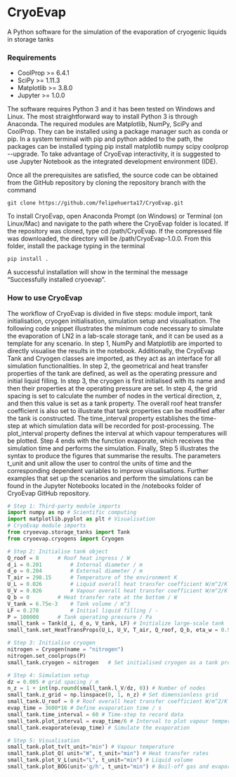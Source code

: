 # CryoEvap
A Python software for the simulation of the evaporation of cryogenic liquids in storage tanks

### Requirements

* CoolProp >= 6.4.1
* SciPy >= 1.11.3
* Matplotlib >= 3.8.0
* Jupyter >= 1.0.0

The software requires Python 3 and it has been tested on Windows and Linux. The most straightforward way to install Python 3 is through Anaconda. The required modules are Matplotlib, NumPy, SciPy and CoolProp. They can be installed using a package manager such as conda or pip. In a system terminal with pip and python added to the path, the packages can be installed typing pip install matplotlib numpy scipy coolprop --upgrade. To take advantage of CryoEvap interactivity, it is suggested to use Jupyter Notebook as the integrated development environment (IDE). 

Once all the prerequisites are satisfied, the source code can be obtained from the GitHub repository by cloning the repository branch with the command 

`git clone https://github.com/felipehuerta17/CryoEvap.git`

To install CryoEvap, open Anaconda Prompt (on Windows) or Terminal (on Linux/Mac) and navigate to the path where the CryoEvap folder is located. If the repository was cloned, type cd /path/CryoEvap. If the compressed file was downloaded, the directory will be /path/CryoEvap-1.0.0. From this folder, install the package typing in the terminal 

`pip install .`

A successful installation will show in the terminal the message “Successfully installed cryoevap”.

### How to use CryoEvap

The workflow of CryoEvap is divided in five steps: module import, tank initialisation, cryogen initialisation, simulation setup and visualisation. The following code snippet illustrates the minimum code necessary to simulate the evaporation of LN2 in a lab-scale storage tank, and it can be used as a template for any scenario.  In step 1, NumPy and Matplotlib are imported to directly visualise the results in the notebook. Additionally, the CryoEvap Tank and Cryogen classes are imported, as they act as an interface for all simulation functionalities. In step 2, the geometrical and heat transfer properties of the tank are defined, as well as the operating pressure and initial liquid filling. In step 3, the cryogen is first initialised with its name and then their properties at the operating pressure are set. In step 4, the grid spacing is set to calculate the number of nodes in the vertical direction, z, and then this value is set as a tank property. The overall roof heat transfer coefficient is also set to illustrate that tank properties can be modified after the tank is constructed. The time_interval property establishes the time-step at which simulation data will be recorded for post-processing. The plot_interval property defines the interval at which vapour temperatures will be plotted. Step 4 ends with the function evaporate, which receives the simulation time and performs the simulation. Finally, Step 5 illustrates the syntax to produce the figures that summarise the results. The parameters t_unit and unit allow the user to control the units of time and the corresponding dependent variables to improve visualisations. Further examples that set up the scenarios and perform the simulations can be found in the Jupyter Notebooks located in the /notebooks folder of CryoEvap GitHub repository.

```python
# Step 1: Third-party module imports
import numpy as np # Scientific computing
import matplotlib.pyplot as plt # Visualisation
# CryoEvap module imports
from cryoevap.storage_tanks import Tank
from cryoevap.cryogens import Cryogen

# Step 2: Initialise tank object
Q_roof = 0 		# Roof heat ingress / W
d_i = 0.201 		# Internal diameter / m
d_o = 0.204   		# External diameter / m
T_air = 298.15 		# Temperature of the environment K
U_L = 0.026 		# Liquid overall heat transfer coefficient W/m^2/K
U_V = 0.026 		# Vapour overall heat transfer coefficient W/m^2/K
Q_b = 0 		# Heat transfer rate at the bottom / W
V_tank = 6.75e-3 	# Tank volume / m^3
LF = 0.278  		# Initial liquid filling / -
P = 100000 		# Tank operating pressure / Pa
small_tank = Tank(d_i, d_o, V_tank, LF) # Initialize large-scale tank
small_tank.set_HeatTransProps(U_L, U_V, T_air, Q_roof, Q_b, eta_w = 0.963)

# Step 3: Initialise cryogen
nitrogen = Cryogen(name = "nitrogen")
nitrogen.set_coolprops(P)
small_tank.cryogen = nitrogen	# Set initialised cryogen as a tank property

# Step 4: Simulation setup
dz = 0.005 # grid spacing / m
n_z = 1 + int(np.round(small_tank.l_V/dz, 0)) # Number of nodes
small_tank.z_grid = np.linspace(0, 1, n_z) # Set dimensionless grid
small_tank.U_roof = 0 # Roof overall heat transfer coefficient W/m^2/K
evap_time = 3600*16 # Define evaporation time / s
small_tank.time_interval = 60 # Time-step to record data
small_tank.plot_interval = evap_time/6 # Interval to plot vapour temperature profiles
small_tank.evaporate(evap_time) # Simulate the evaporation

# Step 5: Visualisation
small_tank.plot_tv(t_unit="min") # Vapour temperature
small_tank.plot_Q( unit="W", t_unit="min") # Heat transfer rates
small_tank.plot_V_L(unit="L", t_unit="min") # Liquid volume
small_tank.plot_BOG(unit='g/h', t_unit="min") # Boil-off gas and evaporation rates
```
